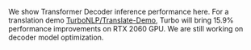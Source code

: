 We show Transformer Decoder inference performance here.
For a translation demo [TurboNLP/Translate-Demo](https://github.com/TurboNLP/Translate-Demo "translate"), Turbo will bring 15.9% performance improvements on RTX 2060 GPU.
We are still working on decoder model optimization.
